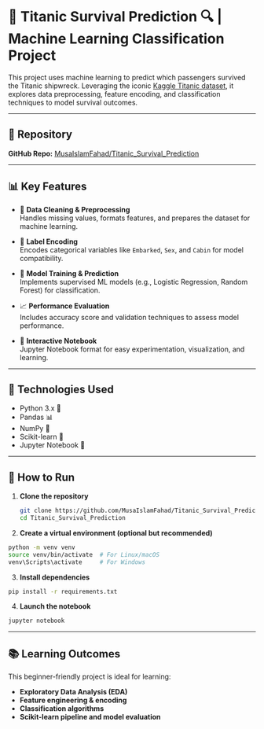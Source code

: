 # 🚢 Titanic Survival Prediction 🔍 | Machine Learning Classification Project

This project uses machine learning to predict which passengers survived the Titanic shipwreck. Leveraging the iconic [Kaggle Titanic dataset](https://www.kaggle.com/c/titanic), it explores data preprocessing, feature encoding, and classification techniques to model survival outcomes.

---

## 📁 Repository
**GitHub Repo:** [MusaIslamFahad/Titanic_Survival_Prediction](https://github.com/MusaIslamFahad/Titanic_Survival_Prediction)

---

## 📊 Key Features

- 🧹 **Data Cleaning & Preprocessing**  
  Handles missing values, formats features, and prepares the dataset for machine learning.

- 🧠 **Label Encoding**  
  Encodes categorical variables like `Embarked`, `Sex`, and `Cabin` for model compatibility.

- 🤖 **Model Training & Prediction**  
  Implements supervised ML models (e.g., Logistic Regression, Random Forest) for classification.

- 📈 **Performance Evaluation**  
  Includes accuracy score and validation techniques to assess model performance.

- 📓 **Interactive Notebook**  
  Jupyter Notebook format for easy experimentation, visualization, and learning.

---

## 🧰 Technologies Used

- Python 3.x 🐍  
- Pandas 📊  
- NumPy 🔢  
- Scikit-learn 🤖  
- Jupyter Notebook 📘  

---

## 🚀 How to Run

1. **Clone the repository**  
   ```bash
   git clone https://github.com/MusaIslamFahad/Titanic_Survival_Prediction.git
   cd Titanic_Survival_Prediction
   ```
   
2. **Create a virtual environment (optional but recommended)**
  ```bash
  python -m venv venv
  source venv/bin/activate  # For Linux/macOS
  venv\Scripts\activate     # For Windows
  ```

3. **Install dependencies**
  ```bash
  pip install -r requirements.txt
  ```

4. **Launch the notebook**
  ```bash
  jupyter notebook
  ```

---

## 📚 Learning Outcomes

This beginner-friendly project is ideal for learning:

- **Exploratory Data Analysis (EDA)**
- **Feature engineering & encoding**
- **Classification algorithms**
- **Scikit-learn pipeline and model evaluation**




